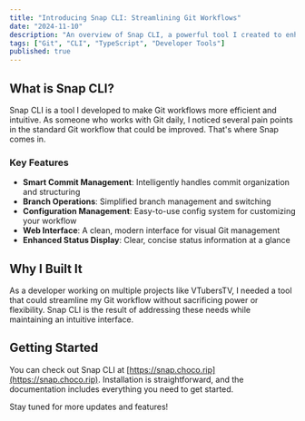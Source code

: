 ```yaml
---
title: "Introducing Snap CLI: Streamlining Git Workflows"
date: "2024-11-10"
description: "An overview of Snap CLI, a powerful tool I created to enhance Git workflows with smart commit management and intuitive commands."
tags: ["Git", "CLI", "TypeScript", "Developer Tools"]
published: true
---
```


## What is Snap CLI?

Snap CLI is a tool I developed to make Git workflows more efficient and intuitive. As someone who works with Git daily, I noticed several pain points in the standard Git workflow that could be improved. That's where Snap comes in.

### Key Features

- **Smart Commit Management**: Intelligently handles commit organization and structuring
- **Branch Operations**: Simplified branch management and switching
- **Configuration Management**: Easy-to-use config system for customizing your workflow
- **Web Interface**: A clean, modern interface for visual Git management
- **Enhanced Status Display**: Clear, concise status information at a glance

## Why I Built It

As a developer working on multiple projects like VTubersTV, I needed a tool that could streamline my Git workflow without sacrificing power or flexibility. Snap CLI is the result of addressing these needs while maintaining an intuitive interface.

## Getting Started

You can check out Snap CLI at [https://snap.choco.rip](https://snap.choco.rip). Installation is straightforward, and the documentation includes everything you need to get started.

Stay tuned for more updates and features! 